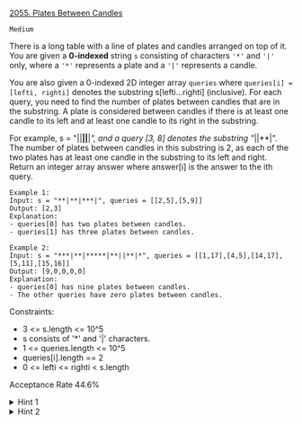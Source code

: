 [2055. Plates Between Candles](https://leetcode.com/problems/plates-between-candles)

`Medium`

There is a long table with a line of plates and candles arranged on top of it. You are given a **0-indexed** string `s` consisting of characters `'*'` and `'|'` only, where a `'*'` represents a plate and a `'|'` represents a candle.

You are also given a 0-indexed 2D integer array `queries` where `queries[i] = [lefti, righti]` denotes the substring s[lefti...righti] (inclusive). For each query, you need to find the number of plates between candles that are in the substring. A plate is considered between candles if there is at least one candle to its left and at least one candle to its right in the substring.

For example, s = "||**||**|*", and a query [3, 8] denotes the substring "*||**|". The number of plates between candles in this substring is 2, as each of the two plates has at least one candle in the substring to its left and right.
Return an integer array answer where answer[i] is the answer to the ith query.

```
Example 1:
Input: s = "**|**|***|", queries = [[2,5],[5,9]]
Output: [2,3]
Explanation:
- queries[0] has two plates between candles.
- queries[1] has three plates between candles.

Example 2:
Input: s = "***|**|*****|**||**|*", queries = [[1,17],[4,5],[14,17],[5,11],[15,16]]
Output: [9,0,0,0,0]
Explanation:
- queries[0] has nine plates between candles.
- The other queries have zero plates between candles.
``` 

Constraints:

- 3 <= s.length <= 10^5
- s consists of '*' and '|' characters.
- 1 <= queries.length <= 10^5
- queries[i].length == 2
- 0 <= lefti <= righti < s.length

Acceptance Rate
44.6%

<details>
<summary>Hint 1</summary>

Can you find the indices of the most left and right candles for a given substring, perhaps by using binary search (or better) over an array of indices of all the bars?

</details>

<details>
<summary>Hint 2</summary>

Once the indices of the most left and right bars are determined, how can you efficiently count the number of plates within the range? Prefix sums?

</details>